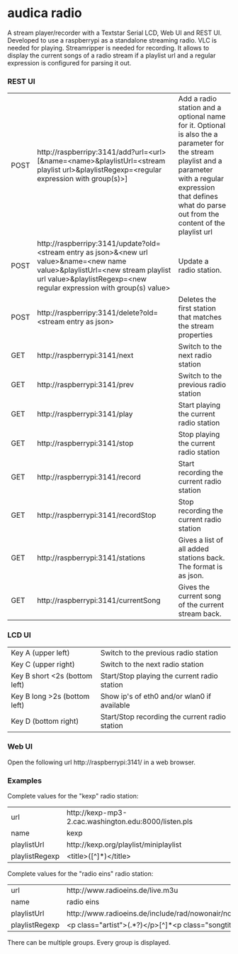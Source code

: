 audica radio
============

A stream player/recorder with a Textstar Serial LCD, Web UI and REST UI. Developed to use a raspberrypi as a standalone streaming radio.
VLC is needed for playing. Streamripper is needed for recording. It allows to display the current songs of a radio stream if a playlist
url and a regular expression is configured for parsing it out.

### REST UI

<table>
<tr><td>POST</td><td>http:&#x002F;/raspberripy:3141/add?url=&lt;url&gt;[&amp;name=&lt;name&gt;&amp;playlistUrl=&lt;stream playlist url&gt;&amp;playlistRegexp=&lt;regular expression with group(s)&gt;]</td><td>Add a radio station and a optional name for it. Optional is also the a parameter for the stream playlist and  a parameter with a regular expression that defines what do parse out from the content of the playlist url</td></tr>
<tr><td>POST</td><td>http:&#x002F;/raspberripy:3141/update?old=&lt;stream entry as json&gt;&amp;&lt;new url value&gt;&amp;name=&lt;new name value&gt;&amp;playlistUrl=&lt;new stream playlist url value&gt;&amp;playlistRegexp=&lt;new regular expression with group(s) value&gt;</td><td>Update a radio station.</td></tr>
<tr><td>POST</td><td>http:&#x002F;/raspberripy:3141/delete?old=&lt;stream entry as json&gt;</td><td>Deletes the first station that matches the stream properties</td></tr>
<tr><td>GET</td><td>http:&#x002F;/raspberrypi:3141/next</td><td>Switch to the next radio station</td></tr>
<tr><td>GET</td><td>http:&#x002F;/raspberrypi:3141/prev</td><td>Switch to the previous radio station</td></tr>
<tr><td>GET</td><td>http:&#x002F;/raspberrypi:3141/play</td><td>Start playing the current radio station</td></tr>
<tr><td>GET</td><td>http:&#x002F;/raspberrypi:3141/stop</td><td>Stop playing the current radio station</td></tr>
<tr><td>GET</td><td>http:&#x002F;/raspberrypi:3141/record</td><td>Start recording the current radio station</td></tr>
<tr><td>GET</td><td>http:&#x002F;/raspberrypi:3141/recordStop</td><td>Stop recording the current radio station</td></tr>
<tr><td>GET</td><td>http:&#x002F;/raspberrypi:3141/stations</td><td>Gives a list of all added stations back. The format is as json.</td></tr>
<tr><td>GET</td><td>http:&#x002F;/raspberrypi:3141/currentSong</td><td>Gives the current song of the current stream back.</td></tr>
</table>

### LCD UI

<table>
<tr><td>Key A (upper left)</td><td>Switch to the previous radio station</td></tr>
<tr><td>Key C (upper right)</td><td>Switch to the next radio station</td></tr>
<tr><td>Key B short &lt;2s (bottom left)</td><td>Start/Stop playing the current radio station</td></tr>
<tr><td>Key B long &gt;2s (bottom left)</td><td>Show ip's of eth0 and/or wlan0 if available</td></tr>
<tr><td>Key D (bottom right)</td><td>Start/Stop recording the current radio station</td></tr>
</table>

### Web UI

Open the following url http://raspberrypi:3141/ in a web browser.

### Examples

Complete values for the "kexp" radio station:
<table>
<tr><td>url</td><td>http:/&#x002F;kexp-mp3-2.cac.washington.edu:8000/listen.pls</td></tr>
<tr><td>name</td><td>kexp</td></tr>
<tr><td>playlistUrl</td><td>http://kexp.org/playlist/miniplaylist</td></tr>
<tr><td>playlistRegexp</td><td>&lt;title&gt;([^]*)&lt;/title&gt;</td></tr>
</table>

Complete values for the "radio eins" radio station:
<table>
<tr><td>url</td><td>http:/&#x002F;www.radioeins.de/live.m3u</td></tr>
<tr><td>name</td><td>radio eins</td></tr>
<tr><td>playlistUrl</td><td>http:/&#x002F;www.radioeins.de/include/rad/nowonair/now_on_air.html</td></tr>
<tr><td>playlistRegexp</td><td>&lt;p class="artist"&gt;(.*?)&lt;/p&gt;[^]*&lt;p class="songtitle"&gt;(.*?)&lt;/p&gt;</td></tr>
</table>

There can be multiple groups. Every group is displayed.
